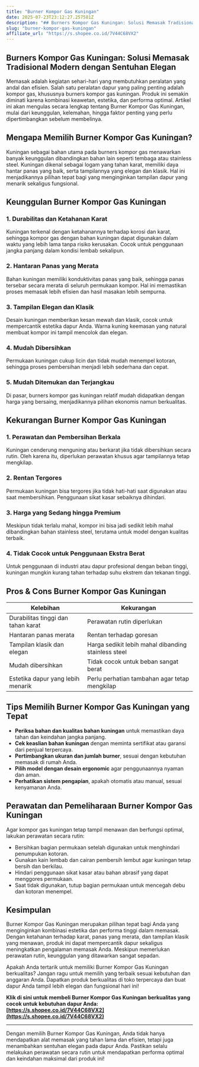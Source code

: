 ```yaml
---
title: "Burner Kompor Gas Kuningan"
date: 2025-07-23T23:12:27.257581Z
description: "## Burners Kompor Gas Kuningan: Solusi Memasak Tradisional Modern dengan Sentuhan Elegan..."
slug: "burner-kompor-gas-kuningan"
affiliate_url: "https://s.shopee.co.id/7V44C68VX2"
---
```

## Burners Kompor Gas Kuningan: Solusi Memasak Tradisional Modern dengan Sentuhan Elegan

Memasak adalah kegiatan sehari-hari yang membutuhkan peralatan yang andal dan efisien. Salah satu peralatan dapur yang paling penting adalah kompor gas, khususnya burners kompor gas kuningan. Produk ini semakin diminati karena kombinasi keawetan, estetika, dan performa optimal. Artikel ini akan mengulas secara lengkap tentang Burner Kompor Gas Kuningan, mulai dari keunggulan, kelemahan, hingga faktor penting yang perlu dipertimbangkan sebelum membelinya.

## Mengapa Memilih Burner Kompor Gas Kuningan?

Kuningan sebagai bahan utama pada burners kompor gas menawarkan banyak keunggulan dibandingkan bahan lain seperti tembaga atau stainless steel. Kuningan dikenal sebagai logam yang tahan karat, memiliki daya hantar panas yang baik, serta tampilannya yang elegan dan klasik. Hal ini menjadikannya pilihan tepat bagi yang menginginkan tampilan dapur yang menarik sekaligus fungsional.

## Keunggulan Burner Kompor Gas Kuningan

### 1. Durabilitas dan Ketahanan Karat
Kuningan terkenal dengan ketahanannya terhadap korosi dan karat, sehingga kompor gas dengan bahan kuningan dapat digunakan dalam waktu yang lebih lama tanpa risiko kerusakan. Cocok untuk penggunaan jangka panjang dalam kondisi lembab sekalipun.

### 2. Hantaran Panas yang Merata
Bahan kuningan memiliki konduktivitas panas yang baik, sehingga panas tersebar secara merata di seluruh permukaan kompor. Hal ini memastikan proses memasak lebih efisien dan hasil masakan lebih sempurna.

### 3. Tampilan Elegan dan Klasik
Desain kuningan memberikan kesan mewah dan klasik, cocok untuk mempercantik estetika dapur Anda. Warna kuning keemasan yang natural membuat kompor ini tampil mencolok dan elegan.

### 4. Mudah Dibersihkan
Permukaan kuningan cukup licin dan tidak mudah menempel kotoran, sehingga proses pembersihan menjadi lebih sederhana dan cepat.

### 5. Mudah Ditemukan dan Terjangkau
Di pasar, burners kompor gas kuningan relatif mudah didapatkan dengan harga yang bersaing, menjadikannya pilihan ekonomis namun berkualitas.

## Kekurangan Burner Kompor Gas Kuningan

### 1. Perawatan dan Pembersihan Berkala
Kuningan cenderung menguning atau berkarat jika tidak dibersihkan secara rutin. Oleh karena itu, diperlukan perawatan khusus agar tampilannya tetap mengkilap.

### 2. Rentan Tergores
Permukaan kuningan bisa tergores jika tidak hati-hati saat digunakan atau saat membersihkan. Penggunaan sikat kasar sebaiknya dihindari.

### 3. Harga yang Sedang hingga Premium
Meskipun tidak terlalu mahal, kompor ini bisa jadi sedikit lebih mahal dibandingkan bahan stainless steel, terutama untuk model dengan kualitas terbaik.

### 4. Tidak Cocok untuk Penggunaan Ekstra Berat
Untuk penggunaan di industri atau dapur profesional dengan beban tinggi, kuningan mungkin kurang tahan terhadap suhu ekstrem dan tekanan tinggi.

## Pros & Cons Burner Kompor Gas Kuningan

| Kelebihan                                  | Kekurangan                                    |
|--------------------------------------------|----------------------------------------------|
| Durabilitas tinggi dan tahan karat        | Perawatan rutin diperlukan                   |
| Hantaran panas merata                      | Rentan terhadap goresan                      |
| Tampilan klasik dan elegan                | Harga sedikit lebih mahal dibanding stainless steel |
| Mudah dibersihkan                         | Tidak cocok untuk beban sangat berat        |
| Estetika dapur yang lebih menarik        | Perlu perhatian tambahan agar tetap mengkilap |

## Tips Memilih Burner Kompor Gas Kuningan yang Tepat

- **Periksa bahan dan kualitas bahan kuningan** untuk memastikan daya tahan dan keindahan jangka panjang.
- **Cek keaslian bahan kuningan** dengan meminta sertifikat atau garansi dari penjual terpercaya.
- **Pertimbangkan ukuran dan jumlah burner**, sesuai dengan kebutuhan memasak di rumah Anda.
- **Pilih model dengan desain ergonomic** agar penggunaannya nyaman dan aman.
- **Perhatikan sistem pengapian**, apakah otomatis atau manual, sesuai kenyamanan Anda.

## Perawatan dan Pemeliharaan Burner Kompor Gas Kuningan

Agar kompor gas kuningan tetap tampil menawan dan berfungsi optimal, lakukan perawatan secara rutin:

- Bersihkan bagian permukaan setelah digunakan untuk menghindari penumpukan kotoran.
- Gunakan kain lembab dan cairan pembersih lembut agar kuningan tetap bersih dan berkilau.
- Hindari penggunaan sikat kasar atau bahan abrasif yang dapat menggores permukaan.
- Saat tidak digunakan, tutup bagian permukaan untuk mencegah debu dan kotoran menempel.

## Kesimpulan

Burner Kompor Gas Kuningan merupakan pilihan tepat bagi Anda yang menginginkan kombinasi estetika dan performa tinggi dalam memasak. Dengan ketahanan terhadap karat, panas yang merata, dan tampilan klasik yang menawan, produk ini dapat mempercantik dapur sekaligus meningkatkan pengalaman memasak Anda. Meskipun memerlukan perawatan rutin, keunggulan yang ditawarkan sangat sepadan.

Apakah Anda tertarik untuk memiliki Burner Kompor Gas Kuningan berkualitas? Jangan ragu untuk memilih yang terbaik sesuai kebutuhan dan anggaran Anda. Dapatkan produk berkualitas di toko terpercaya dan buat dapur Anda tampil lebih elegan dan fungsional hari ini!

**Klik di sini untuk membeli Burner Kompor Gas Kuningan berkualitas yang cocok untuk kebutuhan dapur Anda: [https://s.shopee.co.id/7V44C68VX2](https://s.shopee.co.id/7V44C68VX2)**

---

Dengan memilih Burner Kompor Gas Kuningan, Anda tidak hanya mendapatkan alat memasak yang tahan lama dan efisien, tetapi juga menambahkan sentuhan elegan pada dapur Anda. Pastikan selalu melakukan perawatan secara rutin untuk mendapatkan performa optimal dan keindahan maksimal dari produk ini!